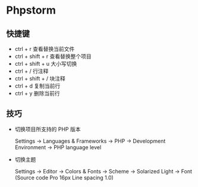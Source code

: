 # Phpstorm

## 快捷键

- ctrl + r 查看替换当前文件
- ctrl + shift + r 查看替换整个项目
- ctrl + shift + u 大小写切换
- ctrl + / 行注释
- ctrl + shift + / 块注释
- ctrl + d 复制当前行
- ctrl + y 删除当前行

## 技巧

- 切换项目所支持的 PHP 版本

  Settings -> Languages & Frameworks -> PHP -> Development Environment -> PHP language level

- 切换主题

  Settings -> Editor -> Colors & Fonts -> Scheme -> Solarized Light -> Font (Source code Pro 16px  Line spacing 1.0)


